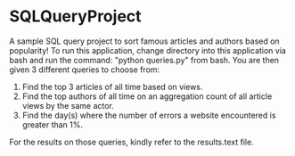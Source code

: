 # SQLQueryProject
A sample SQL query project to sort famous articles and authors based on popularity!
To run this application, change directory into this application via bash and run
the command: "python queries.py" from bash. You are then given 3 different queries
to choose from:
1) Find the top 3 articles of all time based on views.
2) Find the top authors of all time on an aggregation count of all article views
   by the same actor.
3) Find the day(s) where the number of errors a website encountered is greater than 1%.

For the results on those queries, kindly refer to the results.text file.

